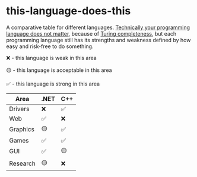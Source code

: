 # this-language-does-this
A comparative table for different languages. [Technically your programming language does not matter](https://itnext.io/your-programming-language-does-not-matter-63a7ca4a6094), because of [Turing completeness](https://en.wikipedia.org/wiki/Turing_completeness), but each programming language still has its strengths and weakness defined by how easy and risk-free to do something.

❌ - this language is weak in this area

🟡 - this language is acceptable in this area

✅ - this language is strong in this area

| Area    | .NET | C++ |
|---------|------|-----|
| Drivers | ❌   | ✅  |
| Web     | ✅   | ❌  |
| Graphics| 🟡   | ✅  |
| Games   | ✅   | ✅  |
| GUI     | ✅   | 🟡  |
| Research| 🟡   | ❌  |
